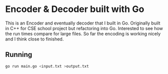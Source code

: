 # Encoder & Decoder built with Go
This is an Encoder and eventually decoder that I built in Go. Originally built in C++ for CSE school project but refactoring into Go. Interested to see how the run times compare for large files. So far the encoding is working nicely and I think close to finished.

## Running
```bash
go run main.go <input.txt >output.txt
```
